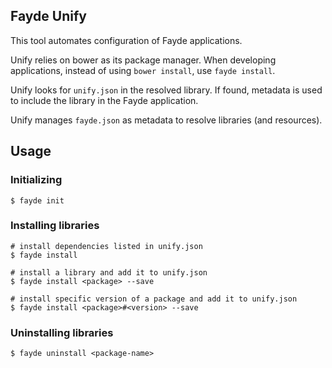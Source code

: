 ## Fayde Unify

This tool automates configuration of Fayde applications.

Unify relies on bower as its package manager.
When developing applications, instead of using `bower install`, use `fayde install`.

Unify looks for `unify.json` in the resolved library.  If found, metadata is used to include the library in the Fayde application.

Unify manages `fayde.json` as metadata to resolve libraries (and resources).

## Usage

### Initializing

```
$ fayde init
```

### Installing libraries

```
# install dependencies listed in unify.json
$ fayde install

# install a library and add it to unify.json
$ fayde install <package> --save

# install specific version of a package and add it to unify.json
$ fayde install <package>#<version> --save
```

### Uninstalling libraries

```
$ fayde uninstall <package-name>
```